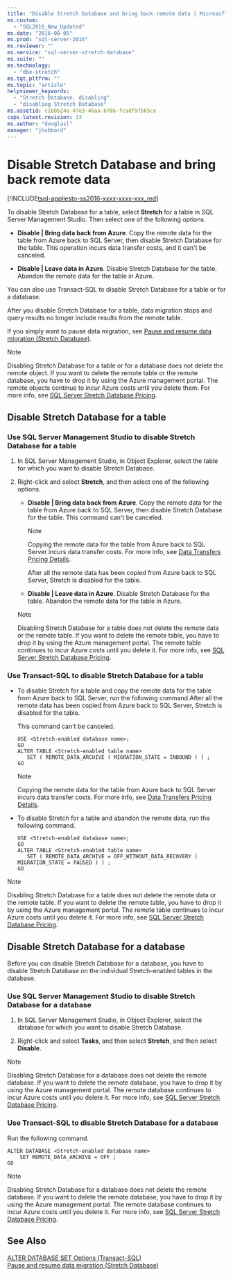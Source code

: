 ```yaml
---
title: "Disable Stretch Database and bring back remote data | Microsoft Docs"
ms.custom: 
  - "SQL2016_New_Updated"
ms.date: "2016-08-05"
ms.prod: "sql-server-2016"
ms.reviewer: ""
ms.service: "sql-server-stretch-database"
ms.suite: ""
ms.technology: 
  - "dbe-stretch"
ms.tgt_pltfrm: ""
ms.topic: "article"
helpviewer_keywords: 
  - "Stretch Database, disabling"
  - "disabling Stretch Database"
ms.assetid: c1bbb24e-47e3-46aa-b786-fcadf9fb65ce
caps.latest.revision: 33
ms.author: "douglasl"
manager: "jhubbard"
---
```

# Disable Stretch Database and bring back remote data
[!INCLUDE[tsql-appliesto-ss2016-xxxx-xxxx-xxx_md](../../database-engine/includes/tsql-appliesto-ss2016-xxxx-xxxx-xxx-md.md)]

  To disable Stretch Database for a table, select **Stretch** for a table in SQL Server Management Studio. Then select one of the following options.  
  
-   **Disable | Bring data back from Azure**. Copy the remote data for the table from Azure back to SQL Server, then disable Stretch Database for the table. This operation incurs data transfer costs, and it can't be canceled.  
  
-   **Disable | Leave data in Azure**. Disable Stretch Database for the table.  Abandon the remote data for the table in Azure.  
  
 You can also use Transact-SQL to disable Stretch Database for a table or for a database.  
  
 After you disable Stretch Database for a table, data migration stops and query results no longer include results from the remote table.  
  
 If you simply want to pause data migration, see [Pause and resume data migration &#40;Stretch Database&#41;](../../sql-server/stretch-database/pause-and-resume-data-migration-stretch-database.md).  
  
> [!NOTE]
> Disabling Stretch Database for a table or for a database does not delete the remote object. If you want to delete the remote table or the remote database, you have to drop it by using the Azure management portal. The remote objects continue to incur Azure costs until you delete them. For more info, see [SQL Server Stretch Database Pricing](https://azure.microsoft.com/pricing/details/sql-server-stretch-database/).  
  
## Disable Stretch Database for a table  
  
### Use SQL Server Management Studio to disable Stretch Database for a table  
  
1.  In SQL Server Management Studio, in Object Explorer, select the table for which you want to disable Stretch Database.  
  
2.  Right-click and select **Stretch**, and then select one of the following options.  
  
    -   **Disable | Bring data back from Azure**. Copy the remote data for the table from Azure back to SQL Server, then disable Stretch Database for the table. This command can't be canceled.  
  
        > [!NOTE]
        > Copying the remote data for the table from Azure back to SQL Server incurs data transfer costs. For more info, see [Data Transfers Pricing Details](https://azure.microsoft.com/pricing/details/data-transfers/).  
  
         After all the remote data has been copied from Azure back to SQL Server, Stretch is disabled for the table.  
  
    -   **Disable | Leave data in Azure**. Disable Stretch Database for the table.  Abandon the remote data for the table in Azure.  
  
    > [!NOTE]
    > Disabling Stretch Database for a table does not delete the remote data or the remote table. If you want to delete the remote table, you have to drop it by using the Azure management portal. The remote table continues to incur Azure costs until you delete it. For more info, see [SQL Server Stretch Database Pricing](https://azure.microsoft.com/pricing/details/sql-server-stretch-database/).  
  
### Use Transact-SQL to disable Stretch Database for a table  
  
-   To disable Stretch for a table and copy the remote data for the table from Azure back to SQL Server, run the following command.After all the remote data has been copied from Azure back to SQL Server, Stretch is disabled for the table.

    This command can't be canceled.  
  
    ```tsql  
    USE <Stretch-enabled database name>;
    GO
    ALTER TABLE <Stretch-enabled table name>  
       SET ( REMOTE_DATA_ARCHIVE ( MIGRATION_STATE = INBOUND ) ) ; 
    GO 
    ```  
  
    > [!NOTE]
    > Copying the remote data for the table from Azure back to SQL Server incurs data transfer costs. For more info, see [Data Transfers Pricing Details](https://azure.microsoft.com/pricing/details/data-transfers/).    
  
-   To disable Stretch for a table and abandon the remote data, run the following command.  
  
    ```tsql  
    USE <Stretch-enabled database name>;
    GO
    ALTER TABLE <Stretch-enabled table name>  
       SET ( REMOTE_DATA_ARCHIVE = OFF_WITHOUT_DATA_RECOVERY ( MIGRATION_STATE = PAUSED ) ) ; 
    GO
    ```  
  
> [!NOTE]
> Disabling Stretch Database for a table does not delete the remote data or the remote table. If you want to delete the remote table, you have to drop it by using the Azure management portal. The remote table continues to incur Azure costs until you delete it. For more info, see [SQL Server Stretch Database Pricing](https://azure.microsoft.com/pricing/details/sql-server-stretch-database/).  
  
## Disable Stretch Database for a database  
 Before you can disable Stretch Database for a database, you have to disable Stretch Database on the individual Stretch-enabled tables in the database.  
  
### Use SQL Server Management Studio to disable Stretch Database for a database  
  
1.  In SQL Server Management Studio, in Object Explorer, select the database for which you want to disable Stretch Database.  
  
2.  Right-click and select **Tasks**, and then select **Stretch**, and then select **Disable**.  
  
> [!NOTE]
> Disabling Stretch Database for a database does not delete the remote database. If you want to delete the remote database, you have to drop it by using the Azure management portal. The remote database continues to incur Azure costs until you delete it. For more info, see [SQL Server Stretch Database Pricing](https://azure.microsoft.com/pricing/details/sql-server-stretch-database/).  
  
### Use Transact-SQL to disable Stretch Database for a database  
 Run the following command.  
  
```tsql  
ALTER DATABASE <Stretch-enabled database name>  
    SET REMOTE_DATA_ARCHIVE = OFF ;  
GO 
```  
  
> [!NOTE]
> Disabling Stretch Database for a database does not delete the remote database. If you want to delete the remote database, you have to drop it by using the Azure management portal. The remote database continues to incur Azure costs until you delete it. For more info, see [SQL Server Stretch Database Pricing](https://azure.microsoft.com/pricing/details/sql-server-stretch-database/).  
  
## See Also  
 [ALTER DATABASE SET Options &#40;Transact-SQL&#41;](../../t-sql/statements/alter-database-transact-sql-set-options.md)   
 [Pause and resume data migration &#40;Stretch Database&#41;](../../sql-server/stretch-database/pause-and-resume-data-migration-stretch-database.md)  
  
  